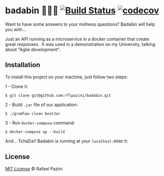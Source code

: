 # badabin 🧙🏻‍♂️ [![Build Status](https://travis-ci.org/rflpazini/badabin.svg?branch=master)](https://travis-ci.org/rflpazini/badabin) [![codecov](https://codecov.io/gh/rflpazini/badabin/branch/master/graph/badge.svg)](https://codecov.io/gh/rflpazini/badabin)
Want to have some answers to your midness questions? Badabin will help you with...

Just an API running as a microservice in a docker container that create great responses . It was used in a demonstration on my University, talking about "Agile development".

## Installation

To install this project on your machine, just follow two steps:

 1 - Clone it:
```
$ git clone git@github.com:rflpazini/badabin.git
```
 2 - Build `.jar` file of our application:
```
$ ./gradlew clean bootJar
```
 3 - Run `docker-compose` command:
```
$ docker-compose up --build
```

And... TchaDa!! Badabin is running at your `localhost:8080` 🤓.

## License

[MIT License](http://rflpazini.mit-license.org) :copyright: Rafael Pazini
